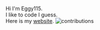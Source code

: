 Hi I'm Eggy115.  
I like to code I guess.   
Here is my [website](https://eggy115.github.io).
![contributions](https://user-images.githubusercontent.com/79756011/215318161-5a460e76-2d8c-4441-b20e-2ae1ee036ff5.svg)
